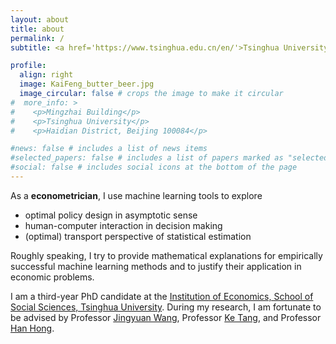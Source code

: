 ```yaml
---
layout: about
title: about
permalink: /
subtitle: <a href='https://www.tsinghua.edu.cn/en/'>Tsinghua University</a> 

profile:
  align: right
  image: KaiFeng_butter_beer.jpg
  image_circular: false # crops the image to make it circular
#  more_info: >
#    <p>Mingzhai Building</p>
#    <p>Tsinghua University</p>
#    <p>Haidian District, Beijing 100084</p>

#news: false # includes a list of news items
#selected_papers: false # includes a list of papers marked as "selected={true}"
#social: false # includes social icons at the bottom of the page
---
```


As a **econometrician**, I use machine learning tools to explore 
- optimal policy design in asymptotic sense 
- human-computer interaction in decision making 
- (optimal) transport perspective of statistical estimation 

Roughly speaking, I try to provide mathematical explanations for empirically successful machine learning methods and to justify their application in economic problems. 

I am a third-year PhD candidate at the [Institution of Economics, School of Social Sciences, Tsinghua University](https://www.tioe.tsinghua.edu.cn/). During my research, I am fortunate to be advised by Professor [Jingyuan Wang](https://www.bigscity.com/), Professor [Ke Tang](https://sites.google.com/view/ketangs-research-page/home), and Professor [Han Hong](https://profiles.stanford.edu/han-hong). 

<!-- Write your biography here. Tell the world about yourself. Link to your favorite [subreddit](http://reddit.com). You can put a picture in, too. The code is already in, just name your picture `prof_pic.jpg` and put it in the `img/` folder.

Put your address / P.O. box / other info right below your picture. You can also disable any of these elements by editing `profile` property of the YAML header of your `_pages/about.md`. Edit `_bibliography/papers.bib` and Jekyll will render your [publications page](/al-folio/publications/) automatically.

Link to your social media connections, too. This theme is set up to use [Font Awesome icons](https://fontawesome.com/) and [Academicons](https://jpswalsh.github.io/academicons/), like the ones below. Add your Facebook, Twitter, LinkedIn, Google Scholar, or just disable all of them. -->
